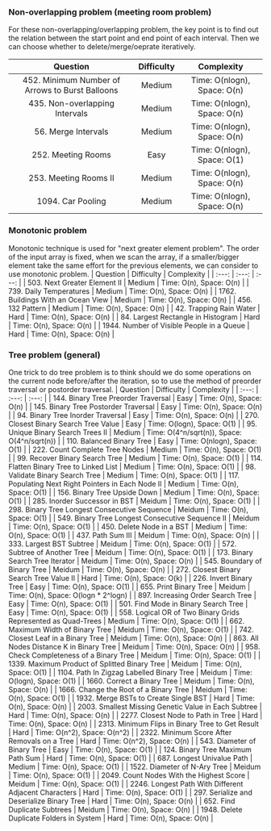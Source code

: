 ### Non-overlapping problem (meeting room problem)
For these non-overlapping/overlapping problem, the key point is to find out the relation between the start point and end point of each interval. Then we can choose whether to delete/merge/oeprate iteratively.

| Question | Difficulty | Complexity |
| :---: | :---: | :---: |
| 452. Minimum Number of Arrows to Burst Balloons | Medium | Time: O(nlogn), Space: O(n) |
| 435. Non-overlapping Intervals | Medium | Time: O(nlogn), Space: O(n) |
| 56. Merge Intervals | Medium | Time: O(nlogn), Space: O(n) |
| 252. Meeting Rooms | Easy | Time: O(nlogn), Space: O(1) |
| 253. Meeting Rooms II | Medium | Time: O(nlogn), Space: O(n) |
| 1094. Car Pooling | Medium | Time: O(nlogn), Space: O(n) |

### Monotonic problem
Monotonic technique is used for "next greater element problem". The order of the input array is fixed, when we scan the array, if a smaller/bigger element take the same effort for the previous elements, we can consider to use monotonic problem.
| Question | Difficulty | Complexity |
| :---: | :---: | :---: |
| 503. Next Greater Element II | Medium | Time: O(n), Space: O(n) |
| 739. Daily Temperatures | Medium | Time: O(n), Space: O(n) |
| 1762. Buildings With an Ocean View | Medium | Time: O(n), Space: O(n) |
| 456. 132 Pattern | Medium | Time: O(n), Space: O(n) |
| 42. Trapping Rain Water | Hard | Time: O(n), Space: O(n) |
| 84. Largest Rectangle in Histogram | Hard | Time: O(n), Space: O(n) |
| 1944. Number of Visible People in a Queue | Hard | Time: O(n), Space: O(n) |

### Tree problem (general)
One trick to do tree problem is to think should we do some operations on the current node before/after the iteration, so to use the method of preorder traversal or postorder traversal.
| Question | Difficulty | Complexity |
| :---: | :---: | :---: |
| 144. Binary Tree Preorder Traversal | Easy | Time: O(n), Space: O(n) |
| 145. Binary Tree Postorder Traversal | Easy | Time: O(n), Space: O(n) |
| 94. Binary Tree Inorder Traversal | Easy | Time: O(n), Space: O(n) |
| 270. Closest Binary Search Tree Value | Easy | Time: O(logn), Space: O(1) |
| 95. Unique Binary Search Trees II | Medium | Time: O(4^n/sqrt(n)), Space: O(4^n/sqrt(n)) |
| 110. Balanced Binary Tree | Easy | Time: O(nlogn), Space: O(1) |
| 222. Count Complete Tree Nodes | Medium | Time: O(n), Space: O(1) |
| 99. Recover Binary Search Tree | Medium | Time: O(n), Space: O(1) |
| 114. Flatten Binary Tree to Linked List | Medium | Time: O(n), Space: O(1) |
| 98. Validate Binary Search Tree | Medium | Time: O(n), Space: O(1) |
| 117. Populating Next Right Pointers in Each Node II | Medium | Time: O(n), Space: O(1) |
| 156. Binary Tree Upside Down | Medium | Time: O(n), Space: O(1) |
| 285. Inorder Successor in BST | Meidum | Time: O(n), Space: O(1) |
| 298. Binary Tree Longest Consecutive Sequence | Meidum | Time: O(n), Space: O(1) |
| 549. Binary Tree Longest Consecutive Sequence II | Meidum | Time: O(n), Space: O(1) |
| 450. Delete Node in a BST | Medium | Time: O(n), Space: O(1) |
| 437. Path Sum III | Meidum | Time: O(n), Space: O(n) |
| 333. Largest BST Subtree | Meidum | Time: O(n), Space: O(1) |
| 572. Subtree of Another Tree | Meidum | Time: O(n), Space: O(1) |
| 173. Binary Search Tree Iterator | Meidum | Time: O(n), Space: O(n) |
| 545. Boundary of Binary Tree | Meidum | Time: O(n), Space: O(n) |
| 272. Closest Binary Search Tree Value II | Hard | Time: O(n), Space: O(k) |
| 226. Invert Binary Tree | Easy | Time: O(n), Space: O(1) |
| 655. Print Binary Tree | Meidum | Time: O(n), Space: O(logn * 2^logn) |
| 897. Increasing Order Search Tree | Easy | Time: O(n), Space: O(1) |
| 501. Find Mode in Binary Search Tree | Easy | Time: O(n), Space: O(1) |
| 558. Logical OR of Two Binary Grids Represented as Quad-Trees | Medium | Time: O(n), Space: O(1) |
| 662. Maximum Width of Binary Tree | Meidum | Time: O(n), Space: O(1) |
| 742. Closest Leaf in a Binary Tree | Meidum | Time: O(n), Space: O(n) |
| 863. All Nodes Distance K in Binary Tree | Meidum | Time: O(n), Space: O(n) |
| 958. Check Completeness of a Binary Tree | Meidum | Time: O(n), Space: O(1) |
| 1339. Maximum Product of Splitted Binary Tree | Meidum | Time: O(n), Space: O(1) |
| 1104. Path In Zigzag Labelled Binary Tree | Meidum | Time: O(logn), Space: O(1) |
| 1660. Correct a Binary Tree | Meidum | Time: O(n), Space: O(n) |
| 1666. Change the Root of a Binary Tree | Meidum | Time: O(n), Space: O(1) |
| 1932. Merge BSTs to Create Single BST | Hard | Time: O(n), Space: O(n) |
| 2003. Smallest Missing Genetic Value in Each Subtree | Hard | Time: O(n), Space: O(n) |
| 2277. Closest Node to Path in Tree | Hard | Time: O(n), Space: O(n) |
| 2313. Minimum Flips in Binary Tree to Get Result | Hard | Time: O(n^2), Space: O(n^2) |
| 2322. Minimum Score After Removals on a Tree | Hard | Time: O(n^2), Space: O(n) |
| 543. Diameter of Binary Tree | Easy | Time: O(n), Space: O(1) |
| 124. Binary Tree Maximum Path Sum | Hard | Time: O(n), Space: O(1) |
| 687. Longest Univalue Path | Medium | Time: O(n), Space: O(1) |
| 1522. Diameter of N-Ary Tree | Meidum | Time: O(n), Space: O(1) |
| 2049. Count Nodes With the Highest Score | Meidum | Time: O(n), Space: O(1) |
| 2246. Longest Path With Different Adjacent Characters | Hard | Time: O(n), Space: O(1) |
| 297. Serialize and Deserialize Binary Tree | Hard | Time: O(n), Space: O(n) |
| 652. Find Duplicate Subtrees | Meidum | Time: O(n), Space: O(n) |
| 1948. Delete Duplicate Folders in System | Hard | Time: O(n), Space: O(n) |

